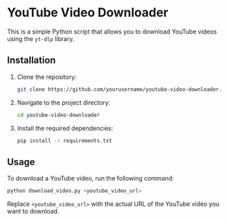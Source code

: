 # YouTube Video Downloader

This is a simple Python script that allows you to download YouTube videos using the `yt-dlp` library.

## Installation

1. Clone the repository:
    ```bash
    git clone https://github.com/yourusername/youtube-video-downloader.git
    ```

2. Navigate to the project directory:
    ```bash
    cd youtube-video-downloader
    ```

3. Install the required dependencies:
    ```bash
    pip install -r requirements.txt
    ```

## Usage

To download a YouTube video, run the following command:
```bash
python download_video.py <youtube_video_url>
```

Replace `<youtube_video_url>` with the actual URL of the YouTube video you want to download.
